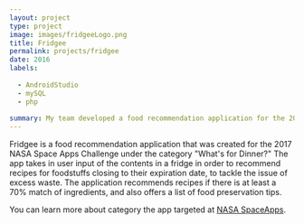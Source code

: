```yaml
---
layout: project
type: project
image: images/fridgeeLogo.png
title: Fridgee
permalink: projects/fridgee
date: 2016
labels:
  
  - AndroidStudio
  - mySQL
  - php
  
summary: My team developed a food recommendation application for the 2017 NASA hackathon Space Apps Challenge.
---
```


Fridgee is a food recommendation application that was created for the 2017 NASA Space Apps Challenge under the category "What's for Dinner?"
The app takes in user input of the contents in a fridge in order to recommend recipes for foodstuffs closing to their expiration date, to tackle the issue of excess waste.
The application recommends recipes if there is at least a 70% match of ingredients, and also offers a list of food preservation tips.

You can learn more about category the app targeted at [NASA SpaceApps](https://2017.spaceappschallenge.org/challenges/earth-and-us/whats-dinner/details).



